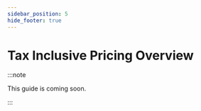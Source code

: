 ```yaml
---
sidebar_position: 5
hide_footer: true
---
```


# Tax Inclusive Pricing Overview

:::note

This guide is coming soon.

:::

